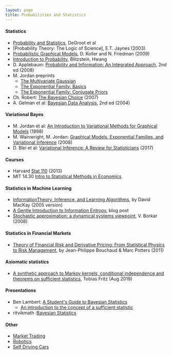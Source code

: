 ```yaml
---
layout: page
title: Probabilities and Statistics
---
```


#### Statistics
* [Probability and Statistics](http://professor.ufabc.edu.br/~nelson.faustino/Ensino/IPE2016/Livros/Morris%20H%20DeGroot_%20Mark%20J%20Schervish-Probability%20and%20statistics-Pearson%20Education%20%20(2012)%20(1).pdf), DeGroot et al
* [Probability Theory: The Logic of Science], E.T. Jaynes (2003)
* [Probabilistic Graphical Models](https://www.amazon.com/Probabilistic-Graphical-Models-Principles-Computation/dp/0262013193), D. Koller and N. Friedman (2009)
* [Introduction to Probability](https://www.amazon.com/Introduction-Probability-Chapman-Statistical-Science/dp/1138369918/), Blitzstein, Hwang
* D. Applebaum: [Probability and Information: An Integrated Approach](https://www.amazon.com/Probability-Information-Integrated-David-Applebaum/dp/0521899044), 2nd ed (2008)
* M. Jordan preprints
  * [The Multivariate Gaussian](https://people.eecs.berkeley.edu/~jordan/courses/260-spring10/other-readings/chapter13.pdf)
  * [The Exponential Family: Basics](https://people.eecs.berkeley.edu/~jordan/courses/260-spring10/other-readings/chapter8.pdf)
  * [The Exponential Family: Conjugate Priors](https://people.eecs.berkeley.edu/~jordan/courses/260-spring10/other-readings/chapter9.pdf)
* Ch. Robert: [The Bayesian Choice](https://www.amazon.com/Bayesian-Choice-Decision-Theoretic-Computational-Implementation/dp/0387715983) (2007)
* A. Gelman et al: [Bayesian Data Analysis](https://www.amazon.com/Bayesian-Analysis-Chapman-Statistical-Science/dp/1439840954), 2nd ed (2004)


#### Variational Bayes
* M. Jordan et al: [An Introduction to Variational Methods for Graphical Models](https://www.cs.cmu.edu/~tom/10-702/zoubin-varintro.pdf) (1998)
* M. Wainwright, M. Jordan: [Graphical Models, Exponential Families, and Variational Inference](https://people.eecs.berkeley.edu/~wainwrig/Papers/WaiJor08_FTML.pdf) (2008)
* D. Blei et al: [Variational Inference: A Review for Statisticians](https://arxiv.org/abs/1601.00670) (2017)

#### Courses
* Harvard [Stat 110](https://projects.iq.harvard.edu/stat110/home) (2013)
* MIT 14.30 [Intro to Statistical Methods in Economics](https://ocw.mit.edu/courses/economics/14-30-introduction-to-statistical-method-in-economics-spring-2006/)

#### Statistics in Machine Learning
* [InformationTheory, Inference, and Learning Algorithms](https://www.inference.org.uk/itprnn/book.pdf), by David MacKay (2005 version)
* [A Gentle Introduction to Information Entropy](https://machinelearningmastery.com/what-is-information-entropy/), blog post
* [Stochastic approximation: a dynamical systems viewpoint](https://www.amazon.com/Stochastic-Approximation-Dynamical-Systems-Viewpoint/dp/0521515920), V. Borkar (2008)

#### Statistics in Financial Markets
* <a href="https://www.amazon.com/Theory-Financial-Risk-Derivative-Pricing/dp/0521263360/ref=sr_1_1?keywords=Theory+of+Financial+Risk+and+Derivative+Pricing&qid=1578282931&s=books&sr=1-1">Theory of Financial Risk and Derivative Pricing: From Statistical Physics to Risk Management</a>, by Jean-Philippe Bouchaud & Marc Potters (2011)

#### Axiomatic statistics
* [A synthetic approach to Markov kernels, conditional independence and theorems on sufficient statistics](https://arxiv.org/abs/1908.07021), Tobias Fritz (Aug 2019)

#### Presentations
* Ben Lambert: [A Student's Guide to Bayesian Statistics](https://www.youtube.com/playlist?list=PLwJRxp3blEvZ8AKMXOy0fc0cqT61GsKCG)
  * [An introduction to the concept of a sufficient statistic](https://www.youtube.com/watch?v=5j4E2FRR384)
* ritvikmath :[Bayesian Statistics](https://www.youtube.com/watch?v=-1dYY43DRMA&list=PLvcbYUQ5t0UEkf2NUEo7XSsyVTyeEk3Gq)

#### Other
* [Market Trading](market_trading.md)
* [Robotics](robotics.md)
* [Self Driving Cars](self_driving_cars.md)
